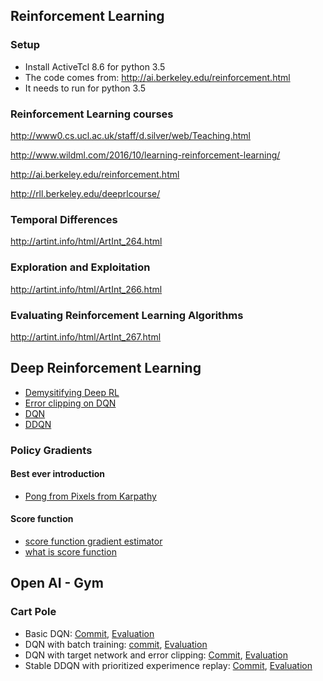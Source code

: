 ## Reinforcement Learning
### Setup
* Install ActiveTcl 8.6 for python 3.5
* The code comes from: http://ai.berkeley.edu/reinforcement.html
* It needs to run for python 3.5

### Reinforcement Learning courses
<http://www0.cs.ucl.ac.uk/staff/d.silver/web/Teaching.html>

<http://www.wildml.com/2016/10/learning-reinforcement-learning/>

<http://ai.berkeley.edu/reinforcement.html>

<http://rll.berkeley.edu/deeprlcourse/>

### Temporal Differences
<http://artint.info/html/ArtInt_264.html>

### Exploration and Exploitation
<http://artint.info/html/ArtInt_266.html>

### Evaluating Reinforcement Learning Algorithms
<http://artint.info/html/ArtInt_267.html>

## Deep Reinforcement Learning
* [Demysitifying Deep RL](https://www.intelnervana.com/demystifying-deep-reinforcement-learning/)
* [Error clipping on DQN](https://stackoverflow.com/questions/36462962/loss-clipping-in-tensor-flow-on-deepminds-dqn)
* [DQN](https://jaromiru.com/2016/10/21/lets-make-a-dqn-full-dqn/)
* [DDQN](https://jaromiru.com/2016/11/07/lets-make-a-dqn-double-learning-and-prioritized-experience-replay/)

### Policy Gradients
#### Best ever introduction
* [Pong from Pixels from Karpathy](http://karpathy.github.io/2016/05/31/rl/)

#### Score function
* [score function gradient estimator](http://blog.shakirm.com/2015/11/machine-learning-trick-of-the-day-5-log-derivative-trick/)
* [what is score function](https://en.wikipedia.org/wiki/Score_(statistics))

## Open AI - Gym
### Cart Pole
* Basic DQN: [Commit](https://github.com/hsgui/interest-only/commit/819b9a491d78a746a8eec12331b5c74718eb62d7), [Evaluation](https://gym.openai.com/evaluations/eval_ytHZ89GTZaDudD6Hz3gQ)
* DQN with batch training: [commit](https://github.com/hsgui/interest-only/commit/2e96517ae4c64f823208e3b83a7ca5dec1b163c6), [Evaluation](https://gym.openai.com/evaluations/eval_4xNlDFtTzqyDFwyZ2dRdA)
* DQN with target network and error clipping: [Commit](https://github.com/hsgui/interest-only/commit/b72edb82a9881b91a242ed95b9ef80be62c3b9c9), [Evaluation](https://gym.openai.com/evaluations/eval_C3Z8la1MSmANS7ntDJSeQ)
* Stable DDQN with prioritized experimence replay: [Commit](https://github.com/hsgui/interest-only/commit/4721a7cc6e6e64e6e901ba76163aafca8209bc43), [Evaluation](https://gym.openai.com/evaluations/eval_gkvRqPAoTTO9Z2wirXGLtw)